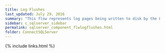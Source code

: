 ```yaml
---
title: Log Flushes
last_updated: July 29, 2016
summary: "This flow represents log pages being written to disk by the Log Writer process."
sidebar: c_sqlserver_sidebar
permalink: sqlserver_component_flwlogflushes.html
folder: ConnectSQLServer
---
```


{% include links.html %}
